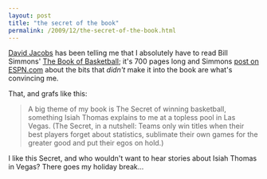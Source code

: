 ```yaml
---
layout: post
title: "the secret of the book"
permalink: /2009/12/the-secret-of-the-book.html
---
```


[David Jacobs](http://hello.typepad.com/) has been telling me that I absolutely have to read Bill Simmons' [The Book of Basketball](http://www.amazon.com/gp/product/034551176X?ie=UTF8&tag=statingtheobviou&linkCode=as2&camp=1789&creative=390957&creativeASIN=034551176X); it's 700 pages long and Simmons [post on ESPN.com](http://sports.espn.go.com/nba/news/story?id=4746227) about the bits that _didn't_ make it into the book are what's convincing me.

That, and grafs like this:

> A big theme of my book is The Secret of winning basketball, something Isiah Thomas explains to me at a topless pool in Las Vegas. (The Secret, in a nutshell: Teams only win titles when their best players forget about statistics, sublimate their own games for the greater good and put their egos on hold.)

I like this Secret, and who wouldn't want to hear stories about Isiah Thomas in Vegas? There goes my holiday break...
